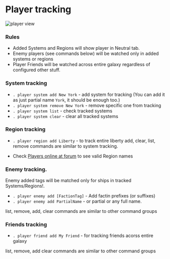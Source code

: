 # Player tracking

![player view](/index_assets/player_render2.png)

### Rules

- Added Systems and Regions will show player in Neutral tab.
- Enemy players (see commands below) will be watched only in added systems or regions
- Player Friends will be watched across entire galaxy regardless of configured other stuff.

### System tracking

- `. player system add New York` - add system for tracking (You can add it as just partial name `York`, it should be enough too.)
- `. player system remove New York` - remove specific one from tracking
- `. player system list` -  check tracked systems
- `. player system clear` - clear all tracked systems

### Region tracking

- `. player region add Liberty` - to track entire liberty
add, clear, list, remove commands are similar to system tracking.

- Check [Players online at forum](https://discoverygc.com/forums/api_interface.php?action=players_online) to see valid Region names

### Enemy tracking.

Enemy added tags will be matched only for ships in tracked Systems/Regions!.

- `. player enemy add [FactionTag]` - Add factin prefixes (or suffixes)
- `. player enemy add PartialName` - or partial or any full name.

list, remove, add, clear commands are similar to other command groups

### Friends tracking

- `. player friend add My Friend` - for tracking friends acorss entire galaxy

list, remove, add clear commands are similar to other command groups
